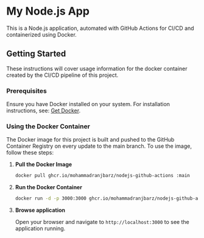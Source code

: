 # My Node.js App

This is a Node.js application, automated with GitHub Actions for CI/CD and containerized using Docker.

## Getting Started

These instructions will cover usage information for the docker container created by the CI/CD pipeline of this project.

### Prerequisites

Ensure you have Docker installed on your system. For installation instructions, see: [Get Docker](https://docs.docker.com/get-docker/).

### Using the Docker Container

The Docker image for this project is built and pushed to the GitHub Container Registry on every update to the main branch. To use the image, follow these steps:

1. **Pull the Docker Image**

   ```bash
   docker pull ghcr.io/mohammadranjbarz/nodejs-github-actions :main


2. **Run the Docker Container**

   ```bash
   docker run -d -p 3000:3000 ghcr.io/mohammadranjbarz/nodejs-github-actions:main
   ```

3. **Browse application**

   Open your browser and navigate to `http://localhost:3000` to see the application running.

